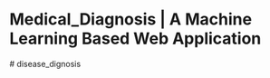 # Medical_Diagnosis |  A Machine Learning Based Web Application


#   d i s e a s e _ d i g n o s i s  
 